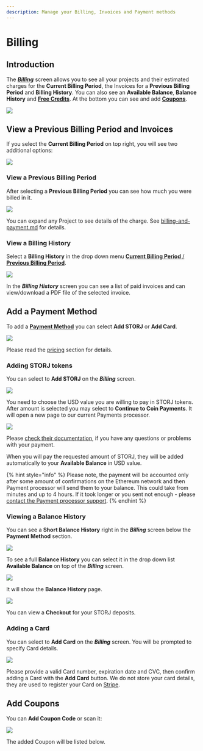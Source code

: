 ```yaml
---
description: Manage your Billing, Invoices and Payment methods
---
```


# Billing

## Introduction

The [_**Billing**_](billing.md) screen allows you to see all your projects and their estimated charges for the **Current Billing Period**, the Invoices for a **Previous Billing Period** and **Billing History**. You can also see an **Available Balance**, **Balance History** and [**Free Credits**](../../billing-payment-and-accounts-1/storj-token/promotional-credits.md#credits). At the bottom you can see and add [**Coupons**](../../billing-payment-and-accounts-1/storj-token/promotional-credits.md#coupons).

![](<../../.gitbook/assets/image (151).png>)

## View a Previous Billing Period and Invoices

If you select the **Current Billing Period** on top right, you will see two additional options:

![](<../../.gitbook/assets/image (146) (1).png>)

### View a Previous Billing Period

After selecting a **Previous Billing Period** you can see how much you were billed in it.

![](<../../.gitbook/assets/image (130).png>)

You can expand any Project to see details of the charge. See [billing-and-payment.md](../../billing-payment-and-accounts-1/pricing/billing-and-payment.md "mention") for details.

### View a Billing History

Select a **Billing History** in the drop down menu [**Current Billing Period** / **Previous Billing Period**](billing.md#view-a-previous-billing-period-and-invoices).

![](<../../.gitbook/assets/image (155) (1).png>)

In the _**Billing History**_ screen you can see a list of paid invoices and can view/download a PDF file of the selected invoice.

## Add a Payment Method

To add a [**Payment Method**](../../billing-payment-and-accounts-1/storj-token/) you can select **Add STORJ** or **Add Card**.

![](<../../.gitbook/assets/image (138) (1).png>)

Please read the [pricing](../../billing-payment-and-accounts-1/pricing/ "mention") section for details.

### Adding STORJ tokens

You can select to **Add STORJ** on the _**Billing**_ screen.

![](<../../.gitbook/assets/image (121).png>)

You need to choose the USD value you are willing to pay in STORJ tokens. After amount is selected you may select to **Continue to Coin Payments**. It will open a new page to our current Payments processor.

![](<../../.gitbook/assets/image (163).png>)

Please [check their documentation](https://www.coinpayments.net/help), if you have any questions or problems with your payment.

When you will pay the requested amount of STORJ, they will be added automatically to your **Available Balance** in USD value.

{% hint style="info" %}
Please note, the payment will be accounted only after some amount of confirmations on the Ethereum network and then Payment processor will send them to your balance. This could take from minutes and up to 4 hours. If it took longer or you sent not enough - please [contact the Payment processor support](https://www.coinpayments.net/help-support).
{% endhint %}

### Viewing a Balance History

You can see a **Short Balance History** right in the _**Billing**_ screen below the **Payment Method** section.

![](<../../.gitbook/assets/image (165) (1) (1).png>)

To see a full **Balance History** you can select it in the drop down list **Available Balance** on top of the _**Billing**_ screen.

![](<../../.gitbook/assets/image (135) (1) (1) (1).png>)

It will show the **Balance History** page.

![](<../../.gitbook/assets/image (129).png>)

You can view a **Checkout** for your STORJ deposits.

### Adding a Card

You can select to **Add Card** on the _**Billing**_ screen. You will be prompted to specify Card details.

![](<../../.gitbook/assets/image (128).png>)

Please provide a valid Card number, expiration date and CVC, then confirm adding a Card with the **Add Card** button. We do not store your card details, they are used to register your Card on [Stripe](https://stripe.com/).

## Add Coupons

You can **Add Coupon Code** or scan it:

![](<../../.gitbook/assets/image (145) (1) (1).png>)

The added Coupon will be listed below.
